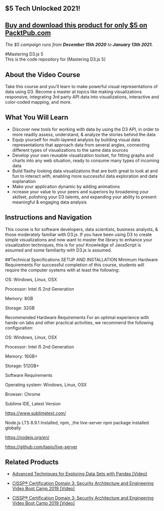## $5 Tech Unlocked 2021!
[Buy and download this product for only $5 on PacktPub.com](https://www.packtpub.com/)
-----
*The $5 campaign         runs from __December 15th 2020__ to __January 13th 2021.__*

#Mastering D3.js 5	
This is the code repository for [Mastering D3.js 5]	
## About the Video Course
Take this course and you’ll learn to make powerful visual representations of data using D3. Become a master at topics like making visualizations responsive, integrating 3rd party API data into visualizations, interactive and color-coded mapping, and more.	

<H2>What You Will Learn</H2>
<DIV class=book-info-will-learn-text>
<UL>
<LI>Discover new tools for working with data by using the D3 API, in order to more readily assess, understand, & analyze the stories behind the data 
<LI>Equip yourself for multi-layered analysis by building visual data representations that approach data from several angles, connecting different types of visualizations to the same data sources
<LI>Develop your own reusable visualization toolset, for fitting graphs and charts into any web situation, ready to consume many types of incoming data
<LI>Build flashy looking data visualizations that are both great to look at and fun to interact with, enabling more successful data exploration and data explanation
<LI>Make your application dynamic by adding animations
<LI>ncrease your value to your peers and superiors by broadening your skillset, polishing your D3 talents, and expanding your ability to present meaningful & engaging data analysis</LI></UL></DIV>

## Instructions and Navigation
This course is for software developers, data scientists, business analysts, & those moderately familiar with D3.js. If you have been using D3 to create simple visualizations and now want to master the library to enhance your visualization techniques, this is for you! 
Knowledge of JavaScript is assumed and some familiarity with D3.js is assumed.


##Technical Specifications
SETUP AND INSTALLATION
Minimum Hardware Requirements
For successful completion of this course, students will require the computer systems with at least the following:


OS: Windows, Linux, OSX



Processor: Intel i5 2nd Generation



Memory: 8GB



Storage: 32GB


Recommended Hardware Requirements
For an optimal experience with hands-on labs and other practical activities, we recommend the following configuration:


OS: Windows, Linux, OSX



Processor: Intel i5 2nd Generation



Memory: 16GB+



Storage: 512GB+


Software Requirements

Operating system: Windows, Linux, OSX 



Browser: Chrome



Sublime IDE, Latest Version



https://www.sublimetext.com/





Node.js LTS 8.9.1 Installed, npm, ,the live-server npm package installed globally



https://nodejs.org/en/



https://github.com/tapio/live-server


## Related Products
* [Advanced Techniques for Exploring Data Sets with Pandas [Video]](https://www.packtpub.com/big-data-and-business-intelligence/advanced-techniques-exploring-data-sets-pandas-video?utm_source=github&utm_medium=repository&utm_campaign=9781788397599)

* [CISSP®️ Certification Domain 3: Security Architecture and Engineering Video Boot Camp 2019 [Video]](https://www.packtpub.com/application-development/cissp-certification-domain-3-security-architecture-and-engineering-video?utm_source=github&utm_medium=repository&utm_campaign=9781838646080)

* [CISSP®️ Certification Domain 3: Security Architecture and Engineering Video Boot Camp 2019 [Video]](https://www.packtpub.com/application-development/cissp-certification-domain-3-security-architecture-and-engineering-video?utm_source=github&utm_medium=repository&utm_campaign=9781838646080)

